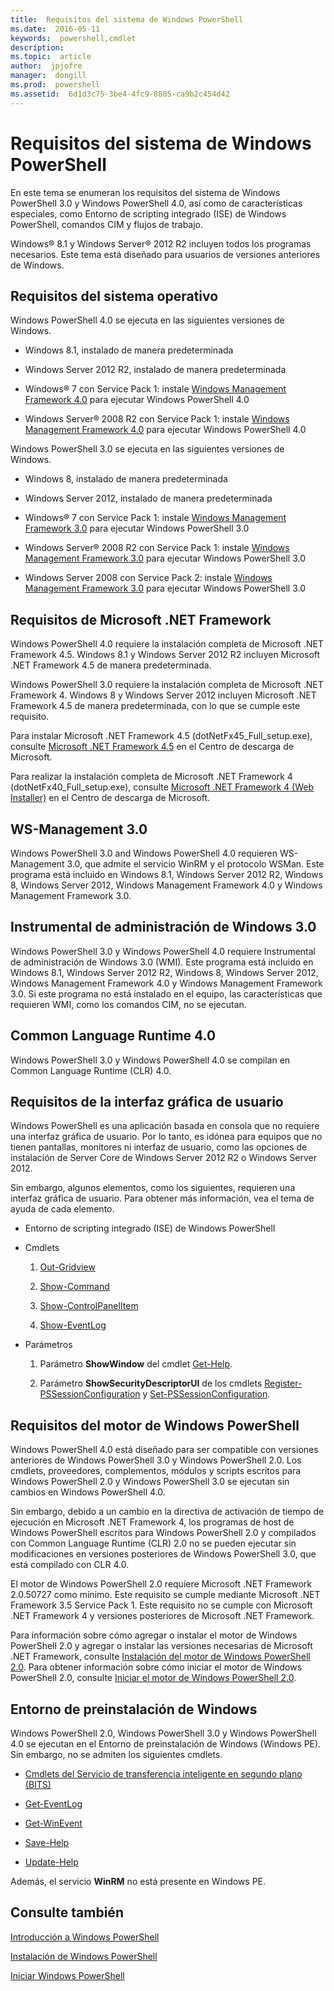 ```yaml
---
title:  Requisitos del sistema de Windows PowerShell
ms.date:  2016-05-11
keywords:  powershell,cmdlet
description:  
ms.topic:  article
author:  jpjofre
manager:  dongill
ms.prod:  powershell
ms.assetid:  6d1d3c75-3be4-4fc9-8805-ca9b2c454d42
---
```


# Requisitos del sistema de Windows PowerShell
En este tema se enumeran los requisitos del sistema de Windows PowerShell 3.0 y Windows PowerShell 4.0, así como de características especiales, como Entorno de scripting integrado (ISE) de Windows PowerShell, comandos CIM y flujos de trabajo.

Windows® 8.1 y Windows Server® 2012 R2 incluyen todos los programas necesarios. Este tema está diseñado para usuarios de versiones anteriores de Windows.

## Requisitos del sistema operativo
Windows PowerShell 4.0 se ejecuta en las siguientes versiones de Windows.

-   Windows 8.1, instalado de manera predeterminada

-   Windows Server 2012 R2, instalado de manera predeterminada

-   Windows® 7 con Service Pack 1: instale [Windows Management Framework 4.0](http://go.microsoft.com/fwlink/?LinkId=293881) para ejecutar Windows PowerShell 4.0

-   Windows Server® 2008 R2 con Service Pack 1: instale [Windows Management Framework 4.0](http://go.microsoft.com/fwlink/?LinkId=293881) para ejecutar Windows PowerShell 4.0

Windows PowerShell 3.0 se ejecuta en las siguientes versiones de Windows.

-   Windows 8, instalado de manera predeterminada

-   Windows Server 2012, instalado de manera predeterminada

-   Windows® 7 con Service Pack 1: instale [Windows Management Framework 3.0](http://www.microsoft.com/download/details.aspx?id=34595) para ejecutar Windows PowerShell 3.0

-   Windows Server® 2008 R2 con Service Pack 1: instale [Windows Management Framework 3.0](http://www.microsoft.com/download/details.aspx?id=34595) para ejecutar Windows PowerShell 3.0

-   Windows Server 2008 con Service Pack 2: instale [Windows Management Framework 3.0](http://www.microsoft.com/download/details.aspx?id=34595) para ejecutar Windows PowerShell 3.0

## Requisitos de Microsoft .NET Framework
Windows PowerShell 4.0 requiere la instalación completa de Microsoft .NET Framework 4.5. Windows 8.1 y Windows Server 2012 R2 incluyen Microsoft .NET Framework 4.5 de manera predeterminada.

Windows PowerShell 3.0 requiere la instalación completa de Microsoft .NET Framework 4. Windows 8 y Windows Server 2012 incluyen Microsoft .NET Framework 4.5 de manera predeterminada, con lo que se cumple este requisito.

Para instalar Microsoft .NET Framework 4.5 (dotNetFx45_Full_setup.exe), consulte [Microsoft .NET Framework 4.5](http://go.microsoft.com/fwlink/?LinkID=242919) en el Centro de descarga de Microsoft.

Para realizar la instalación completa de Microsoft .NET Framework 4 (dotNetFx40_Full_setup.exe), consulte [Microsoft .NET Framework 4 (Web Installer)](http://go.microsoft.com/fwlink/?LinkID=212931) en el Centro de descarga de Microsoft.

## WS-Management 3.0
Windows PowerShell 3.0 and Windows PowerShell 4.0 requieren WS-Management 3.0, que admite el servicio WinRM y el protocolo WSMan. Este programa está incluido en Windows 8.1, Windows Server 2012 R2, Windows 8, Windows Server 2012, Windows Management Framework 4.0 y Windows Management Framework 3.0.

## Instrumental de administración de Windows 3.0
Windows PowerShell 3.0 y Windows PowerShell 4.0 requiere Instrumental de administración de Windows 3.0 (WMI). Este programa está incluido en Windows 8.1, Windows Server 2012 R2, Windows 8, Windows Server 2012, Windows Management Framework 4.0 y Windows Management Framework 3.0. Si este programa no está instalado en el equipo, las características que requieren WMI, como los comandos CIM, no se ejecutan.

## Common Language Runtime 4.0
Windows PowerShell 3.0 y Windows PowerShell 4.0 se compilan en Common Language Runtime (CLR) 4.0.

## Requisitos de la interfaz gráfica de usuario
Windows PowerShell es una aplicación basada en consola que no requiere una interfaz gráfica de usuario. Por lo tanto, es idónea para equipos que no tienen pantallas, monitores ni interfaz de usuario, como las opciones de instalación de Server Core de Windows Server 2012 R2 o Windows Server 2012.

Sin embargo, algunos elementos, como los siguientes, requieren una interfaz gráfica de usuario. Para obtener más información, vea el tema de ayuda de cada elemento.

-   Entorno de scripting integrado (ISE) de Windows PowerShell

-   Cmdlets

    1.  [Out-Gridview](https://technet.microsoft.com/en-us/library/70915a86-d753-464e-8349-cba02316154c)

    2.  [Show-Command](https://technet.microsoft.com/en-us/library/65bba50b-91a8-49d5-80a2-a30fc684ba41)

    3.  [Show-ControlPanelItem](https://technet.microsoft.com/en-us/library/0685d42c-37cc-498f-acf6-0ecfeb0cb162)

    4.  [Show-EventLog](https://technet.microsoft.com/en-us/library/a3b0f5ad-0438-42c7-915b-d1b4793a431c)

-   Parámetros

    1.  Parámetro **ShowWindow** del cmdlet [Get-Help](https://technet.microsoft.com/en-us/library/1f46eeb4-49d7-4bec-bb29-395d9b42f54a).

    2.  Parámetro **ShowSecurityDescriptorUI** de los cmdlets [Register-PSSessionConfiguration](https://technet.microsoft.com/en-us/library/e9152ae2-bd6d-4056-9bc7-dc1893aa29ea) y [Set-PSSessionConfiguration](https://technet.microsoft.com/en-us/library/b21fbad3-1759-4260-b206-dcb8431cd6ea).

## Requisitos del motor de Windows PowerShell
Windows PowerShell 4.0 está diseñado para ser compatible con versiones anteriores de Windows PowerShell 3.0 y Windows PowerShell 2.0. Los cmdlets, proveedores, complementos, módulos y scripts escritos para Windows PowerShell 2.0 y Windows PowerShell 3.0 se ejecutan sin cambios en Windows PowerShell 4.0.

Sin embargo, debido a un cambio en la directiva de activación de tiempo de ejecución en Microsoft .NET Framework 4, los programas de host de Windows PowerShell escritos para Windows PowerShell 2.0 y compilados con Common Language Runtime (CLR) 2.0 no se pueden ejecutar sin modificaciones en versiones posteriores de Windows PowerShell 3.0, que está compilado con CLR 4.0.

El motor de Windows PowerShell 2.0 requiere Microsoft .NET Framework 2.0.50727 como mínimo. Este requisito se cumple mediante Microsoft .NET Framework 3.5 Service Pack 1. Este requisito no se cumple con Microsoft .NET Framework 4 y versiones posteriores de Microsoft .NET Framework.

Para información sobre cómo agregar o instalar el motor de Windows PowerShell 2.0 y agregar o instalar las versiones necesarias de Microsoft .NET Framework, consulte [Instalación del motor de Windows PowerShell 2.0](Installing-the-Windows-PowerShell-2.0-Engine.md). Para obtener información sobre cómo iniciar el motor de Windows PowerShell 2.0, consulte [Iniciar el motor de Windows PowerShell 2.0](Starting-the-Windows-PowerShell-2.0-Engine.md).

## Entorno de preinstalación de Windows
Windows PowerShell 2.0, Windows PowerShell 3.0 y Windows PowerShell 4.0 se ejecutan en el Entorno de preinstalación de Windows (Windows PE). Sin embargo, no se admiten los siguientes cmdlets.

-   [Cmdlets del Servicio de transferencia inteligente en segundo plano (BITS)](http://go.microsoft.com/fwlink/?LinkId=257514)

-   [Get-EventLog](https://technet.microsoft.com/en-us/library/b4985b11-82bf-487d-928d-becd96fc0419)

-   [Get-WinEvent](https://technet.microsoft.com/en-us/library/5fe94870-ed6b-4ce2-9500-93846cc65c95)

-   [Save-Help](https://technet.microsoft.com/en-us/library/aed94f90-b73f-4e25-a25d-7c18d9f161fa)

-   [Update-Help](https://technet.microsoft.com/en-us/library/93e1d870-ace6-432b-8778-8920291d7545)

Además, el servicio **WinRM** no está presente en Windows PE.

## Consulte también
[Introducción a Windows PowerShell](../getting-started/Getting-Started-with-Windows-PowerShell.md)

[Instalación de Windows PowerShell](Installing-Windows-PowerShell.md)

[Iniciar Windows PowerShell](https://technet.microsoft.com/en-us/library/8ec8c2d7-8e7c-4722-a3d2-498fe5739a8e)



<!--HONumber=May16_HO2-->


